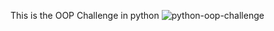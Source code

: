 This is the OOP Challenge in python
![python-oop-challenge](https://github.com/user-attachments/assets/8288c95e-4461-48d6-94a8-19d24427d942)
